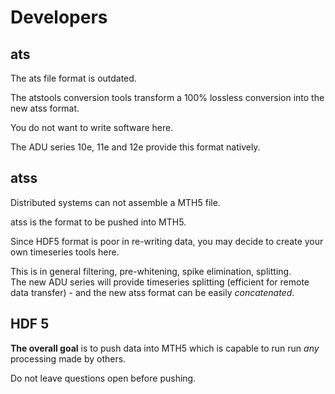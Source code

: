 # Developers

## ats

The ats file format is outdated.

The atstools conversion tools transform a 100% lossless conversion into the new atss format.

You do not want to write software here.

The ADU series 10e, 11e and 12e provide this format natively.

## atss

Distributed systems can not assemble a MTH5 file.

atss is the format to be pushed into MTH5.

Since HDF5 format is poor in re-writing data, you may decide to create your own timeseries tools here.

This is in general filtering, pre-whitening, spike elimination, splitting. <br>
The new ADU series will provide timeseries splitting (efficient for remote data transfer) - and the new atss format can be easily *concatenated*. 

## HDF 5

**The overall goal** is to push data into MTH5 which is capable to run run *any* processing made by others.

Do not leave questions open before pushing.